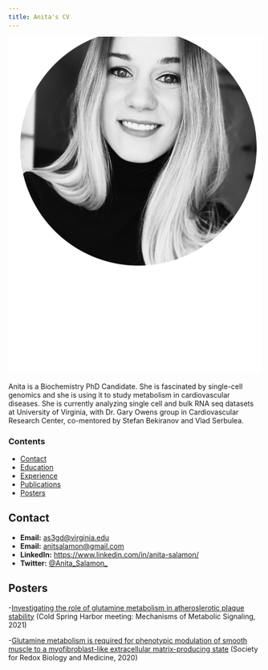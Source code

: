 ```yaml
---
title: Anita's CV
---
```


<p align="center">
<img src="figure/AS_bio.png" width="600" />
</p>
Anita is a Biochemistry PhD Candidate. She is fascinated by single-cell genomics and she is using it to study metabolism in cardiovascular diseases. She is currently analyzing single cell and bulk RNA seq datasets at University of Virginia, with Dr. Gary Owens group in Cardiovascular Research Center, co-mentored by Stefan Bekiranov and Vlad Serbulea. 

### Contents

- [Contact](#contact)
- [Education](#education)
- [Experience](#experience)
- [Publications](#publications)
- [Posters](#posters)

## Contact

- **Email:** as3gd@virginia.edu
- **Email:** anitsalamon@gmail.com
- **LinkedIn:** https://www.linkedin.com/in/anita-salamon/
- **Twitter:** [@Anita_Salamon_](https://twitter.com/Anita_Salamon_)

## Posters
-[Investigating the role of glutamine metabolism in atheroslerotic plaque stability](20211014AS_Poster_CSHL.pdf)
(Cold Spring Harbor meeting: Mechanisms of Metabolic Signaling, 2021)

-[Glutamine metabolism is required for phenotypic modulation of smooth muscle to a myofibroblast-like extracellular matrix-producing state](20201105AS_Poster_SFRBM.pdf) (Society for Redox Biology and Medicine, 2020)


